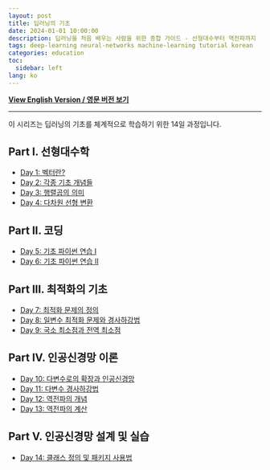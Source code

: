 ```yaml
---
layout: post
title: 딥러닝의 기초
date: 2024-01-01 10:00:00
description: 딥러닝을 처음 배우는 사람을 위한 종합 가이드 - 선형대수부터 역전파까지
tags: deep-learning neural-networks machine-learning tutorial korean
categories: education
toc:
  sidebar: left
lang: ko
---
```


**[View English Version / 영문 버전 보기](/blog/2024/deep-learning-intro-en/)**

---

이 시리즈는 딥러닝의 기초를 체계적으로 학습하기 위한 14일 과정입니다.

## Part I. 선형대수학

- [Day 1: 벡터란?](/blog/2024/dl-day1-day-1-day-1/)
- [Day 2: 각종 기초 개념들](/blog/2024/dl-day2-day-2-day-2/)
- [Day 3: 행렬곱의 의미](/blog/2024/dl-day3-day-3-day-3/)
- [Day 4: 다차원 선형 변환](/blog/2024/dl-day4-day-4-day-4/)

## Part II. 코딩

- [Day 5: 기초 파이썬 연습 I](/blog/2024/dl-day5-day-5-day-5/)
- [Day 6: 기초 파이썬 연습 II](/blog/2024/dl-day6-day-6-day-6/)

## Part III. 최적화의 기초

- [Day 7: 최적화 문제의 정의](/blog/2024/dl-day7-day-7-day-7/)
- [Day 8: 일변수 최적화 문제와 경사하강법](/blog/2024/dl-day8-day-8-day-8/)
- [Day 9: 국소 최소점과 전역 최소점](/blog/2024/dl-day9-day-9-day-9/)

## Part IV. 인공신경망 이론

- [Day 10: 다변수로의 확장과 인공신경망](/blog/2024/dl-day10-day-10-day-10/)
- [Day 11: 다변수 경사하강법](/blog/2024/dl-day11-day-11-day-11/)
- [Day 12: 역전파의 개념](/blog/2024/dl-day12-day-12-day-12/)
- [Day 13: 역전파의 계산](/blog/2024/dl-day13-day-13-day-13/)

## Part V. 인공신경망 설계 및 실습

- [Day 14: 클래스 정의 및 패키지 사용법](/blog/2024/dl-day14-day-14-day-14/)
